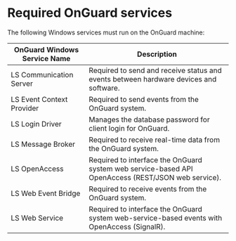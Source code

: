 # Required OnGuard services

The following Windows services must run on the OnGuard machine:

| OnGuard Windows Service Name  | Description                                                                                       |
|-------------------------------|---------------------------------------------------------------------------------------------------|
| LS Communication Server       | Required to send and receive status and events between hardware devices and software.             |
| LS Event Context Provider     | Required to send events from the OnGuard system.                                                  |
| LS Login Driver               | Manages the database password for client login for OnGuard.                                       |
| LS Message Broker             | Required to receive real-time data from the OnGuard system.                                       |
| LS OpenAccess                 | Required to interface the OnGuard system web service-based API OpenAccess (REST/JSON web service).|
| LS Web Event Bridge           | Required to receive events from the OnGuard system.                                               |
| LS Web Service                | Required to interface the OnGuard system web-service-based events with OpenAccess (SignalR).      |